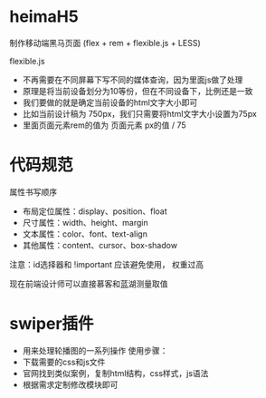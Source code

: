 # heimaH5
制作移动端黑马页面 (flex + rem + flexible.js + LESS)


flexible.js
- 不再需要在不同屏幕下写不同的媒体查询，因为里面js做了处理
- 原理是将当前设备划分为10等份，但在不同设备下，比例还是一致
- 我们要做的就是确定当前设备的html文字大小即可
- 比如当前设计稿为 750px，我们只需要将html文字大小设置为75px
- 里面页面元素rem的值为 页面元素 px的值 / 75

# 代码规范
属性书写顺序
- 布局定位属性：display、position、float
- 尺寸属性：width、height、margin
- 文本属性：color、font、text-align
- 其他属性：content、cursor、box-shadow

注意：id选择器和 !important 应该避免使用， 权重过高

现在前端设计师可以直接慕客和蓝湖测量取值

# swiper插件
- 用来处理轮播图的一系列操作
使用步骤：
- 下载需要的css和js文件
- 官网找到类似案例，复制html结构，css样式，js语法
- 根据需求定制修改模块即可

